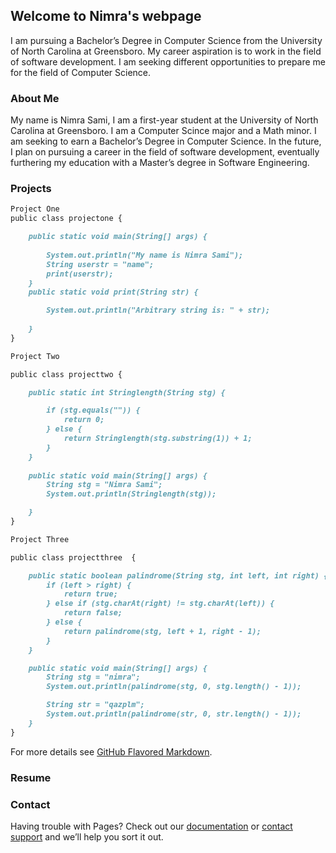 ## Welcome to Nimra's webpage
I am pursuing a Bachelor’s Degree in Computer Science from the University of North Carolina at Greensboro. My career aspiration is to work in the field of software development. I am seeking different opportunities to prepare me for the field of Computer Science. 



### About Me

My name is Nimra Sami, I am a first-year student at the University of North Carolina at Greensboro. I am a Computer Scince major and a Math minor. I am seeking to earn a Bachelor’s Degree in Computer Science. In the future, I plan on pursuing a career in the field of software development, eventually furthering my education with a Master’s degree in Software Engineering. 

### Projects
```markdown
Project One
public class projectone {

    public static void main(String[] args) {
 
        System.out.println("My name is Nimra Sami");
        String userstr = "name";
        print(userstr);
    }
    public static void print(String str) {

        System.out.println("Arbitrary string is: " + str);
        
    }
}
```

```markdown
Project Two 

public class projecttwo {

    public static int Stringlength(String stg) {

        if (stg.equals("")) {
            return 0;
        } else {
            return Stringlength(stg.substring(1)) + 1;
        }
    }
    
    public static void main(String[] args) {
        String stg = "Nimra Sami";
        System.out.println(Stringlength(stg));

    }
}
```

```markdown
Project Three 

public class projectthree  {

    public static boolean palindrome(String stg, int left, int right) {
        if (left > right) {
            return true;
        } else if (stg.charAt(right) != stg.charAt(left)) {
            return false;
        } else {
            return palindrome(stg, left + 1, right - 1);
        }
    }

    public static void main(String[] args) {
        String stg = "nimra";
        System.out.println(palindrome(stg, 0, stg.length() - 1));

        String str = "qazplm";
        System.out.println(palindrome(str, 0, str.length() - 1));
    }
}

```



For more details see [GitHub Flavored Markdown](https://guides.github.com/features/mastering-markdown/).

### Resume 



### Contact


Having trouble with Pages? Check out our [documentation](https://help.github.com/categories/github-pages-basics/) or [contact support](https://github.com/contact) and we’ll help you sort it out.
